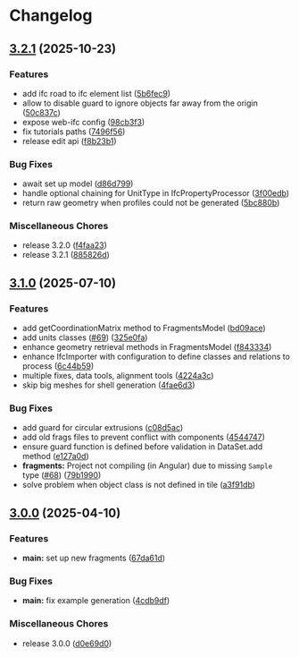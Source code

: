 # Changelog

## [3.2.1](https://github.com/ThatOpen/engine_fragment/compare/v3.1.0...v3.2.1) (2025-10-23)


### Features

* add ifc road to ifc element list ([5b6fec9](https://github.com/ThatOpen/engine_fragment/commit/5b6fec9b104ee9a61bb5247d01df40385cd0d77a))
* allow to disable guard to ignore objects far away from the origin ([50c837c](https://github.com/ThatOpen/engine_fragment/commit/50c837c126d437f1aa6fee801db02b622c13c6c1))
* expose web-ifc config ([98cb3f3](https://github.com/ThatOpen/engine_fragment/commit/98cb3f35fe53a2b89105e4ffab77f76e0fe0fad8))
* fix tutorials paths ([7496f56](https://github.com/ThatOpen/engine_fragment/commit/7496f562ab7f5a24e2e23348ce64f0355ca4b701))
* release edit api ([f8b23b1](https://github.com/ThatOpen/engine_fragment/commit/f8b23b15e7e796722ef18d7bd3634fe727c19daa))


### Bug Fixes

* await set up model ([d86d799](https://github.com/ThatOpen/engine_fragment/commit/d86d79952f4b0bfde590bea938a56b5c52ab0a0c))
* handle optional chaining for UnitType in IfcPropertyProcessor ([3f00edb](https://github.com/ThatOpen/engine_fragment/commit/3f00edbf3d7fa7097c954d8f20a1ded4ff43ff5f))
* return raw geometry when profiles could not be generated ([5bc880b](https://github.com/ThatOpen/engine_fragment/commit/5bc880b9bf493914a06ae7ecb93d3e2b127486eb))


### Miscellaneous Chores

* release 3.2.0 ([f4faa23](https://github.com/ThatOpen/engine_fragment/commit/f4faa236c38a9281c3e19c561c831aee77d6dc60))
* release 3.2.1 ([885826d](https://github.com/ThatOpen/engine_fragment/commit/885826d5eaa170a9bdb04ea92980b18e38f12683))

## [3.1.0](https://github.com/ThatOpen/engine_fragment/compare/v3.0.0...v3.1.0) (2025-07-10)


### Features

* add getCoordinationMatrix method to FragmentsModel ([bd09ace](https://github.com/ThatOpen/engine_fragment/commit/bd09ace0aa48a4bd1edfb02d270cc0fd320bc64f))
* add units classes ([#69](https://github.com/ThatOpen/engine_fragment/issues/69)) ([325e0fa](https://github.com/ThatOpen/engine_fragment/commit/325e0fac1cd529750b14fde17331455aa5adb4d0))
* enhance geometry retrieval methods in FragmentsModel ([f843334](https://github.com/ThatOpen/engine_fragment/commit/f843334baa89d3c6729058112e7be4cc2ec23aa1))
* enhance IfcImporter with configuration to define classes and relations to process ([6c44b59](https://github.com/ThatOpen/engine_fragment/commit/6c44b597f35ee11525df4d081e429e8ac7e186ef))
* multiple fixes, data tools, alignment tools ([4224a3c](https://github.com/ThatOpen/engine_fragment/commit/4224a3c0cfc2cdc4fa5a86d74afaf6b74c88ca0d))
* skip big meshes for shell generation ([4fae6d3](https://github.com/ThatOpen/engine_fragment/commit/4fae6d335c63a4dedb80c428a25334607a34307e))


### Bug Fixes

* add guard for circular extrusions ([c08d5ac](https://github.com/ThatOpen/engine_fragment/commit/c08d5acd48cefa590083eb11fda418da8d84c9b5))
* add old frags files to prevent conflict with components ([4544747](https://github.com/ThatOpen/engine_fragment/commit/4544747e12a019efbf29667127b196d72899762a))
* ensure guard function is defined before validation in DataSet.add method ([e127a0d](https://github.com/ThatOpen/engine_fragment/commit/e127a0d949dfadec109dc76b5e6723174503e8b0))
* **fragments:** Project not compiling (in Angular) due to missing `Sample` type ([#68](https://github.com/ThatOpen/engine_fragment/issues/68)) ([79b1990](https://github.com/ThatOpen/engine_fragment/commit/79b19900a01bb6da3e5caa6470f62ac53650e2c1))
* solve problem when object class is not defined in tile ([a3f91db](https://github.com/ThatOpen/engine_fragment/commit/a3f91db6422f752fd5dc26532d6cf29eb989b677))

## [3.0.0](https://github.com/ThatOpen/engine_fragment/compare/v2.4.0...v3.0.0) (2025-04-10)


### Features

* **main:** set up new fragments ([67da61d](https://github.com/ThatOpen/engine_fragment/commit/67da61dfa96d9b0292a0651d95113fb87507e77e))


### Bug Fixes

* **main:** fix example generation ([4cdb9df](https://github.com/ThatOpen/engine_fragment/commit/4cdb9dfba71a5086b378d08ac0f07776f60adb1b))


### Miscellaneous Chores

* release 3.0.0 ([d0e69d0](https://github.com/ThatOpen/engine_fragment/commit/d0e69d035cf336bdb5d9209b2416e915da23991d))
